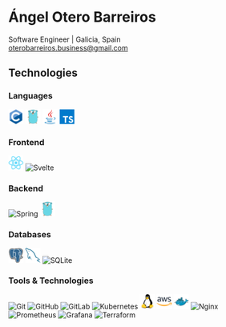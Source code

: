 # Ángel Otero Barreiros

Software Engineer | Galicia, Spain  
oterobarreiros.business@gmail.com

## Technologies

### Languages
<p>
  <img src="https://raw.githubusercontent.com/devicons/devicon/master/icons/c/c-original.svg" alt="C" width="30" height="30"/>
  <img src="https://raw.githubusercontent.com/devicons/devicon/master/icons/go/go-original.svg" alt="Go" width="30" height="30"/>
  <img src="https://raw.githubusercontent.com/devicons/devicon/master/icons/java/java-original.svg" alt="Java" width="30" height="30"/>
  <img src="https://raw.githubusercontent.com/devicons/devicon/master/icons/typescript/typescript-original.svg" alt="TypeScript" width="30" height="30"/>
</p>

### Frontend
<p>
  <img src="https://raw.githubusercontent.com/devicons/devicon/master/icons/react/react-original.svg" alt="React" width="30" height="30"/>
  <img src="https://upload.wikimedia.org/wikipedia/commons/1/1b/Svelte_Logo.svg" alt="Svelte" width="30" height="30"/>
</p>

### Backend
<p>
  <img src="https://www.vectorlogo.zone/logos/springio/springio-icon.svg" alt="Spring" width="30" height="30"/>
  <img src="https://raw.githubusercontent.com/devicons/devicon/master/icons/go/go-original.svg" alt="Go" width="30" height="30"/>
</p>

### Databases
<p>
  <img src="https://raw.githubusercontent.com/devicons/devicon/master/icons/postgresql/postgresql-original.svg" alt="PostgreSQL" width="30" height="30"/>
  <img src="https://raw.githubusercontent.com/devicons/devicon/master/icons/mysql/mysql-original.svg" alt="MySQL" width="30" height="30"/>
  <img src="https://www.vectorlogo.zone/logos/sqlite/sqlite-icon.svg" alt="SQLite" width="30" height="30"/>
</p>

### Tools & Technologies
<p>
  <img src="https://www.vectorlogo.zone/logos/git-scm/git-scm-icon.svg" alt="Git" width="30" height="30"/>
  <img src="https://www.vectorlogo.zone/logos/github/github-icon.svg" alt="GitHub" width="30" height="30"/>
  <img src="https://www.vectorlogo.zone/logos/gitlab/gitlab-icon.svg" alt="GitLab" width="30" height="30"/>
  <img src="https://www.vectorlogo.zone/logos/kubernetes/kubernetes-icon.svg" alt="Kubernetes" width="30" height="30"/>
  <img src="https://raw.githubusercontent.com/devicons/devicon/master/icons/linux/linux-original.svg" alt="Linux" width="30" height="30"/>
  <img src="https://raw.githubusercontent.com/devicons/devicon/master/icons/amazonwebservices/amazonwebservices-original-wordmark.svg" alt="AWS" width="30" height="30"/>
  <img src="https://raw.githubusercontent.com/devicons/devicon/master/icons/docker/docker-original.svg" alt="Docker" width="30" height="30"/>
  <img src="https://www.vectorlogo.zone/logos/nginx/nginx-icon.svg" alt="Nginx" width="30" height="30"/>
  <img src="https://www.vectorlogo.zone/logos/prometheusio/prometheusio-icon.svg" alt="Prometheus" width="30" height="30"/>
  <img src="https://www.vectorlogo.zone/logos/grafana/grafana-icon.svg" alt="Grafana" width="30" height="30"/>
  <img src="https://www.vectorlogo.zone/logos/terraformio/terraformio-icon.svg" alt="Terraform" width="30" height="30"/>
  
</p>
